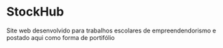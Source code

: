 # StockHub
Site web desenvolvido para trabalhos escolares de empreendendorismo e postado aqui como forma de portifólio 
